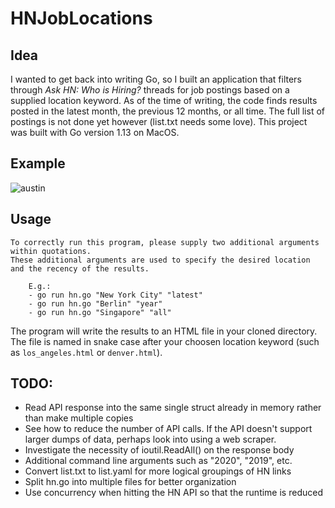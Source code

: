 # HNJobLocations


## Idea
I wanted to get back into writing Go, so I built an application that filters through *Ask HN: Who is Hiring?* threads for job postings based on a supplied location keyword. As of the time of writing, the code finds results posted in the latest month, the previous 12 months, or all time. The full list of postings is not done yet however (list.txt needs some love). This project was built with Go version 1.13 on MacOS.

## Example 
![austin](https://user-images.githubusercontent.com/13093517/83374930-25f08700-a39b-11ea-8aac-288c03b997bd.gif)

## Usage
```
To correctly run this program, please supply two additional arguments within quotations.
These additional arguments are used to specify the desired location and the recency of the results.
	
	E.g.:
	- go run hn.go "New York City" "latest"
	- go run hn.go "Berlin" "year"
	- go run hn.go "Singapore" "all"
```
The program will write the results to an HTML file in your cloned directory. The file is named in snake case after your choosen location keyword (such as `los_angeles.html` or `denver.html`).

## TODO:

- Read API response into the same single struct already in memory rather than make multiple copies
- See how to reduce the number of API calls. If the API doesn't support larger dumps of data, perhaps look into using a web scraper.
- Investigate the necessity of ioutil.ReadAll() on the response body
- Additional command line arguments such as "2020", "2019", etc.
- Convert list.txt to list.yaml for more logical groupings of HN links
- Split hn.go into multiple files for better organization
- Use concurrency when hitting the HN API so that the runtime is reduced 
